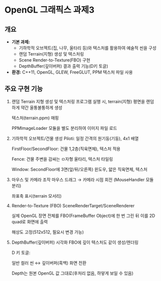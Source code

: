 # OpenGL 그래픽스 과제3

## 개요
- **기본 과제:**  
  - 기하학적 오브젝트(집, 나무, 울타리 등)와 텍스처를 활용하여 예술적 씬을 구성
  - 랜덤 Terrain(지형) 생성 및 텍스처링
  - Scene Render-to-Texture(FBO) 구현
  - DepthBuffer(깊이버퍼) 결과 출력 기능(D키 토글)
- **환경:** C++11, OpenGL, GLEW, FreeGLUT, PPM 텍스처 파일 사용

## 주요 구현 기능
1. 랜덤 Terrain 지형 생성 및 텍스처링
	프로그램 실행 시, terrain(지형) 평면을 랜덤하게 약간 울퉁불퉁하게 생성

	텍스처(terrain.ppm) 매핑

	PPMImageLoader 모듈을 별도 분리하여 이미지 파일 로드

2. 기하학적 오브젝트/건물 생성
  Piloti: 일정 간격의 원기둥(기둥), 4x1 배열

	FirstFloor/SecondFloor: 건물 1,2층(직육면체), 텍스처 적용

	Fence: 건물 주변을 감싸는 ㅁ자형 울타리, 텍스처 타일링

	Window: SecondFloor에 3면(앞/뒤/오른쪽) 윈도우, 얇은 직육면체, 텍스처

3. 마우스 및 카메라 조작
	마우스 드래그 → 카메라 시점 회전 (MouseHandler 모듈 분리)

	좌표축 표시(terrain 모서리)

4. Render-to-Texture (FBO)
	SceneRenderTarget/SceneRenderer

	실제 OpenGL 장면 전체를 FBO(FrameBuffer Object)에 한 번 그린 뒤
	이를 2D quad로 화면에 출력

	해상도 고정(512x512, 필요시 변경 가능)

5. DepthBuffer(깊이버퍼) 시각화
	FBO에 깊이 텍스처도 같이 생성/렌더링

	D 키 토글:

	일반 컬러 씬 ↔ 깊이버퍼(흑백) 화면 전환

	Depth는 원본 OpenGL 값 그대로(후처리 없음, 하얗게 보일 수 있음)

